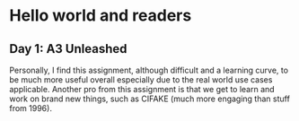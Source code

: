 # Hello world and readers

## Day 1: A3 Unleashed

Personally, I find this assignment, although difficult and a learning curve, to be much more useful overall especially due to the real world use cases applicable. Another pro from this assignment is that we get to learn and work on brand new things, such as CIFAKE (much more engaging than stuff from 1996).
